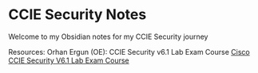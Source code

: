 # CCIE Security Notes
Welcome to my Obsidian notes for my CCIE Security journey

Resources:
Orhan Ergun (OE): CCIE Security v6.1 Lab Exam Course
[Cisco CCIE Security V6.1 Lab Exam Course](https://orhanergun.net/lesson/cisco-ccie-security-v6-1-lab-exam-course/308)
